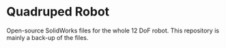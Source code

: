 # Quadruped Robot

Open-source SolidWorks files for the whole 12 DoF robot. 
This repository is mainly a back-up of the files.